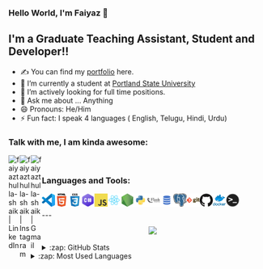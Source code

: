 ### Hello World, I'm Faiyaz  👋


## I'm a Graduate Teaching Assistant, Student and Developer!!
- ✍ You can find my [portfolio] here.
- 🔭 I’m currently a student at [Portland State University]
- 👯 I’m actively looking for full time positions. 
- 💬 Ask me about ... Anything
- 😄 Pronouns: He/Him
- ⚡ Fun fact: I speak 4 languages ( English, Telugu, Hindi, Urdu)


### Talk with me, I am kinda awesome:
[<img align="left" alt="faiyazthulla-shaik | LinkedIn" width="22px" src="https://cdn.jsdelivr.net/npm/simple-icons@v3/icons/linkedin.svg" />][linkedin]
[<img align="left" alt="faiyazthulla-shaik | Instagram" width="22px" src="https://cdn.jsdelivr.net/npm/simple-icons@3.13.0/icons/instagram.svg" />][instagram]
[<img align="left" alt="faiyazthulla-shaik | Gmail" width="22px" src="https://cdn.jsdelivr.net/npm/simple-icons@3.13.0/icons/gmail.svg" />][Email]

<br />

### Languages and Tools:

<img align="left" alt="Visual Studio Code" width="26px" src="https://raw.githubusercontent.com/github/explore/80688e429a7d4ef2fca1e82350fe8e3517d3494d/topics/visual-studio-code/visual-studio-code.png" />
<img align="left" alt="HTML5" width="26px" src="https://raw.githubusercontent.com/github/explore/80688e429a7d4ef2fca1e82350fe8e3517d3494d/topics/html/html.png" />
<img align="left" alt="CSS3" width="26px" src="https://raw.githubusercontent.com/github/explore/80688e429a7d4ef2fca1e82350fe8e3517d3494d/topics/css/css.png" />
<img align="left" alt="CSharp" width="26px" src="https://raw.githubusercontent.com/github/explore/80688e429a7d4ef2fca1e82350fe8e3517d3494d/topics/csharp/csharp.png" />
<img align="left" alt="JavaScript" width="26px" src="https://raw.githubusercontent.com/github/explore/80688e429a7d4ef2fca1e82350fe8e3517d3494d/topics/javascript/javascript.png" />
<img align="left" alt="React" width="26px" src="https://raw.githubusercontent.com/github/explore/80688e429a7d4ef2fca1e82350fe8e3517d3494d/topics/react/react.png" />
<img align="left" alt="Node.js" width="26px" src="https://raw.githubusercontent.com/github/explore/80688e429a7d4ef2fca1e82350fe8e3517d3494d/topics/nodejs/nodejs.png" />
<img align="left" alt="python" width="26px" src="https://raw.githubusercontent.com/github/explore/80688e429a7d4ef2fca1e82350fe8e3517d3494d/topics/python/python.png" />
<img align="left" alt="flask" width="26px" src="https://raw.githubusercontent.com/github/explore/80688e429a7d4ef2fca1e82350fe8e3517d3494d/topics/flask/flask.png" />
<img align="left" alt="SQL" width="26px" src="https://raw.githubusercontent.com/github/explore/80688e429a7d4ef2fca1e82350fe8e3517d3494d/topics/sql/sql.png" />
<img align="left" alt="postgreSQL" width="26px" src="https://raw.githubusercontent.com/github/explore/80688e429a7d4ef2fca1e82350fe8e3517d3494d/topics/postgresql/postgresql.png" />
<img align="left" alt="Git" width="26px" src="https://raw.githubusercontent.com/github/explore/80688e429a7d4ef2fca1e82350fe8e3517d3494d/topics/git/git.png" />
<img align="left" alt="GitHub" width="26px" src="https://raw.githubusercontent.com/github/explore/78df643247d429f6cc873026c0622819ad797942/topics/github/github.png" />
<img align="left" alt="Docker" width="26px" src="https://raw.githubusercontent.com/github/explore/80688e429a7d4ef2fca1e82350fe8e3517d3494d/topics/docker/docker.png" />
<img align="left" alt="Terminal" width="26px" src="https://raw.githubusercontent.com/github/explore/80688e429a7d4ef2fca1e82350fe8e3517d3494d/topics/terminal/terminal.png" />

<br />
<br />
---
<p align="center">
 <img src="https://spotify-recently-played-readme.vercel.app/api?user=zg2vmyzy49vg57uac6l7kknyr&count=2">
</p>

<details>
  <summary>:zap: GitHub Stats</summary>
  <img align="left" alt="Faiyaz's GitHub Stats" src="https://github-readme-stats.vercel.app/api?username=faiyazthulla-shaik&show_icons=true&hide_border=true" />
</details>


<details>
  <summary>:zap: Most Used Languages</summary>
<img align="left" alt="Faiyaz's GitHub Top Languages" src="https://github-readme-stats.vercel.app/api/top-langs/?username=faiyazthulla-shaik" />
</details>

[website]: https://faiyazpdx.vercel.app/
[instagram]: https://www.instagram.com/faiyaz__shaik/
[linkedin]: https://www.linkedin.com/in/faiyazthulla/
[portfolio]: https://faiyazpdx.vercel.app/
[Portland State University]: https://pdx.edu/
[Email]: mailto:faiyaz@pdx.edu
